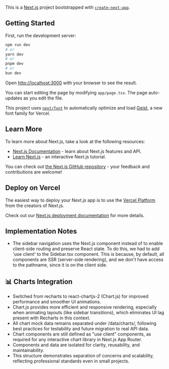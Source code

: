 This is a [Next.js](https://nextjs.org) project bootstrapped with [`create-next-app`](https://nextjs.org/docs/app/api-reference/cli/create-next-app).

## Getting Started

First, run the development server:

```bash
npm run dev
# or
yarn dev
# or
pnpm dev
# or
bun dev
```

Open [http://localhost:3000](http://localhost:3000) with your browser to see the result.

You can start editing the page by modifying `app/page.tsx`. The page auto-updates as you edit the file.

This project uses [`next/font`](https://nextjs.org/docs/app/building-your-application/optimizing/fonts) to automatically optimize and load [Geist](https://vercel.com/font), a new font family for Vercel.

## Learn More

To learn more about Next.js, take a look at the following resources:

- [Next.js Documentation](https://nextjs.org/docs) - learn about Next.js features and API.
- [Learn Next.js](https://nextjs.org/learn) - an interactive Next.js tutorial.

You can check out [the Next.js GitHub repository](https://github.com/vercel/next.js) - your feedback and contributions are welcome!

## Deploy on Vercel

The easiest way to deploy your Next.js app is to use the [Vercel Platform](https://vercel.com/new?utm_medium=default-template&filter=next.js&utm_source=create-next-app&utm_campaign=create-next-app-readme) from the creators of Next.js.

Check out our [Next.js deployment documentation](https://nextjs.org/docs/app/building-your-application/deploying) for more details.

## Implementation Notes

- The sidebar navigation uses the Next.js <Link> component instead of <a> to enable client-side routing and preserve React state. To do this, we had to add 'use client' to the Sidebar.tsx component. This is because, by default, all components are SSR (server-side rendering), and we don't have access to the pathname, since it is on the client side.

## 📊 Charts Integration

- Switched from recharts to react-chartjs-2 (Chart.js) for improved performance and smoother UI animations.
- Chart.js provides more efficient and responsive rendering, especially when animating layouts (like sidebar transitions), which eliminates UI lag present with Recharts in this context.
- All chart mock data remains separated under /data/charts/, following best practices for testability and future migration to real API data.
- Chart components are still defined as "use client" components, as required for any interactive chart library in Next.js App Router.
- Components and data are isolated for clarity, reusability, and maintainability.
- This structure demonstrates separation of concerns and scalability, reflecting professional standards even in small projects.
